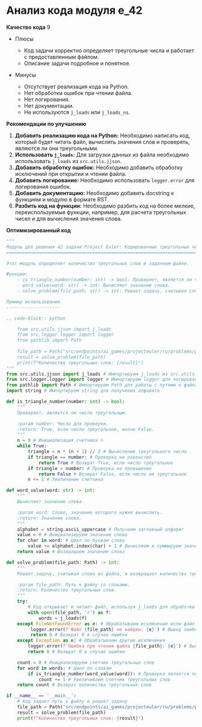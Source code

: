 # Анализ кода модуля e_42

**Качество кода**
9
- Плюсы
    - Код задачи корректно определяет треугольные числа и работает с предоставленным файлом.
    - Описание задачи подробное и понятное.

- Минусы
    - Отсутствует реализация кода на Python.
    - Нет обработки ошибок при чтении файла.
    - Нет логирования.
    - Нет документации.
    - Не используются `j_loads` или `j_loads_ns`.

**Рекомендации по улучшению**

1.  **Добавить реализацию кода на Python:** Необходимо написать код, который будет читать файл, вычислять значения слов и проверять, являются ли они треугольными.
2.  **Использовать `j_loads`:**  Для загрузки данных из файла необходимо использовать `j_loads` из `src.utils.jjson`.
3.  **Добавить обработку ошибок:**  Необходимо добавить обработку исключений при открытии и чтении файла.
4.  **Добавить логирование:** Необходимо использовать `logger.error` для логирования ошибок.
5.  **Добавить документацию:** Необходимо добавить docstring к функциям и модулю в формате RST.
6.  **Разбить код на функции:** Необходимо разбить код на более мелкие, переиспользуемые функции, например, для расчета треугольных чисел и для вычисления значения слова.

**Оптимизированный код**

```python
"""
Модуль для решения 42 задачи Project Euler: Кодированные треугольные числа.
========================================================================

Этот модуль определяет количество треугольных слов в заданном файле.

Функции:
    - is_triangle_number(number: int) -> bool: Проверяет, является ли число треугольным.
    - word_value(word: str) -> int: Вычисляет значение слова.
    - solve_problem(file_path: str) -> int: Решает задачу, считывая слова из файла.

Пример использования
--------------------

.. code-block:: python

    from src.utils.jjson import j_loads
    from src.logger.logger import logger
    from pathlib import Path
    
    file_path = Path("src/endpoints/ai_games/projecteuler/ru/problems/p042_words.txt")
    result = solve_problem(file_path)
    print(f"Количество треугольных слов: {result}")
"""
from src.utils.jjson import j_loads # Импортируем j_loads из src.utils.jjson для загрузки данных из файла
from src.logger.logger import logger # Импортируем logger для логирования ошибок
from pathlib import Path # Импортируем Path для работы с путями к файлам
import string # Импортируем string для получения алфавита

def is_triangle_number(number: int) -> bool:
    """
    Проверяет, является ли число треугольным.

    :param number: Число для проверки.
    :return: True, если число треугольное, иначе False.
    """
    n = 0 # Инициализация счетчика n
    while True:
        triangle = n * (n + 1) // 2 # Вычисление треугольного числа
        if triangle == number: # Проверка на равенство
            return True # Возврат True, если число треугольное
        if triangle > number: # Проверка на превышение
            return False # Возврат False, если число не треугольное
        n += 1 # Увеличение счетчика

def word_value(word: str) -> int:
    """
    Вычисляет значение слова.

    :param word: Слово, значение которого нужно вычислить.
    :return: Значение слова.
    """
    alphabet = string.ascii_uppercase # Получаем заглавный алфавит
    value = 0 # Инициализируем значение слова
    for char in word: # Цикл по буквам слова
        value += alphabet.index(char) + 1 # Вычисляем и суммируем значение буквы
    return value # Возвращаем значение слова

def solve_problem(file_path: Path) -> int:
    """
    Решает задачу, считывая слова из файла, и возвращает количество треугольных слов.

    :param file_path: Путь к файлу со словами.
    :return: Количество треугольных слов.
    """
    try:
        # Код открывает и читает файл, используя j_loads для обработки JSON
        with open(file_path, 'r') as f:
            words = j_loads(f)
    except FileNotFoundError as e: # Обрабатываем исключение если файл не найден
         logger.error(f'Файл {file_path} не найден: {e}') # Вывод ошибки в лог
         return 0 # Возврат 0 в случае ошибки
    except Exception as e: # Обрабатываем другие исключения
        logger.error(f'Ошибка при чтении файла {file_path}: {e}') # Вывод ошибки в лог
        return 0 # Возврат 0 в случае ошибки

    count = 0 # Инициализируем счетчик треугольных слов
    for word in words: # Цикл по словам
        if is_triangle_number(word_value(word)): # Проверка является ли значение слова треугольным числом
            count += 1 # Увеличиваем счетчик треугольных слов
    return count # Возврат количества треугольных слов

if __name__ == '__main__':
    # Код задает путь к файлу и решает задачу
    file_path = Path("src/endpoints/ai_games/projecteuler/ru/problems/p042_words.txt")
    result = solve_problem(file_path)
    print(f"Количество треугольных слов: {result}")
```
